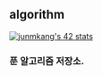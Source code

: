 ## algorithm

[![junmkang's 42 stats](https://badge42.herokuapp.com/api/stats/junmkang)](https://github.com/k010103/algorithm_study)

### 푼 알고리즘 저장소.
